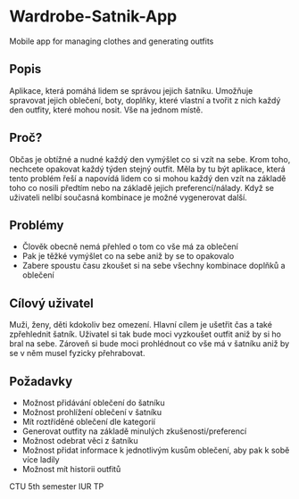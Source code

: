 # Wardrobe-Satnik-App
Mobile app for managing clothes and generating outfits

## Popis
Aplikace, která pomáhá lidem se správou jejich šatníku. Umožňuje spravovat jejich oblečení, boty, doplňky, které vlastní a tvořit z nich každý den outfity, které mohou nosit. Vše na jednom místě.
## Proč?
Občas je obtížné a nudné každý den vymýšlet co si vzít na sebe. Krom toho, nechcete opakovat každý týden stejný outfit. Měla by tu být aplikace, která tento problém řeší a napovídá lidem co si mohou každý den vzít na základě toho co nosili předtím nebo na základě jejich preferencí/nálady. Když se uživateli nelíbí současná kombinace je možné vygenerovat další.
## Problémy
- Člověk obecně nemá přehled o tom co vše má za oblečení
- Pak je těžké vymýšlet co na sebe aniž by se to opakovalo
- Zabere spoustu času zkoušet si na sebe všechny kombinace doplňků a oblečení
## Cílový uživatel
Muži, ženy, děti kdokoliv bez omezení. Hlavní cílem je ušetřit čas a také zpřehlednit šatník. Uživatel si tak bude moci vyzkoušet outfit aniž by si ho bral na sebe. Zároveň si bude moci prohlédnout co vše má v šatníku aniž by se v něm musel fyzicky přehrabovat.
## Požadavky
- Možnost přidávání oblečení do šatníku
- Možnost prohlížení oblečení v šatníku
- Mít roztříděné oblečení dle kategorií
- Generovat outfity na základě minulých zkušenosti/preferencí
- Možnost odebrat věci z šatníku
- Možnost přidat informace k jednotlivým kusům oblečení, aby pak k sobě více ladily
- Možnost mít historii outfitů

CTU 5th semester IUR TP
